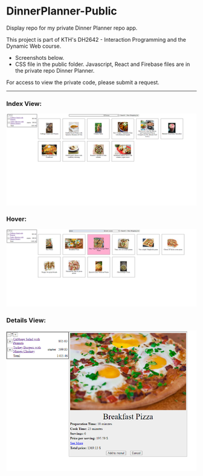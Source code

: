# DinnerPlanner-Public

Display repo for my private Dinner Planner repo app.

This project is part of KTH's DH2642 - Interaction Programming and the Dynamic Web course.

- Screenshots below. 
- CSS file in the public folder. Javascript, React and Firebase files are in the private repo Dinner Planner. 

For access to view the private code, please submit a request.

--------------------------------

### Index View:
![Index View](https://github.com/Ladydiana/DinnerPlanner-Public/blob/master/Img%201%20-%20Index%20View.PNG)

### Hover:
![Hover](https://github.com/Ladydiana/DinnerPlanner-Public/blob/master/Img%202%20-%20Hover.png)

### Details View:
![Details View](https://github.com/Ladydiana/DinnerPlanner-Public/blob/master/Img%203%20-%20Details%20View.PNG)